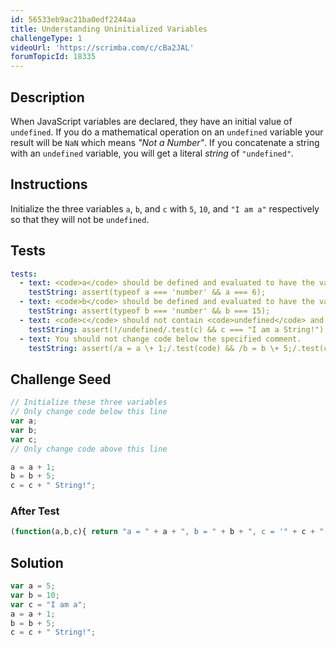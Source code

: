 ```yaml
---
id: 56533eb9ac21ba0edf2244aa
title: Understanding Uninitialized Variables
challengeType: 1
videoUrl: 'https://scrimba.com/c/cBa2JAL'
forumTopicId: 18335
---
```


## Description
<section id='description'>
When JavaScript variables are declared, they have an initial value of <code>undefined</code>. If you do a mathematical operation on an <code>undefined</code> variable your result will be <code>NaN</code> which means <dfn>"Not a Number"</dfn>. If you concatenate a string with an <code>undefined</code> variable, you will get a literal <dfn>string</dfn> of <code>"undefined"</code>.
</section>

## Instructions
<section id='instructions'>
Initialize the three variables <code>a</code>, <code>b</code>, and <code>c</code> with <code>5</code>, <code>10</code>, and <code>"I am a"</code> respectively so that they will not be <code>undefined</code>.
</section>

## Tests
<section id='tests'>

```yml
tests:
  - text: <code>a</code> should be defined and evaluated to have the value of <code>6</code>.
    testString: assert(typeof a === 'number' && a === 6);
  - text: <code>b</code> should be defined and evaluated to have the value of <code>15</code>.
    testString: assert(typeof b === 'number' && b === 15);
  - text: <code>c</code> should not contain <code>undefined</code> and should have a value of "I am a String!"
    testString: assert(!/undefined/.test(c) && c === "I am a String!");
  - text: You should not change code below the specified comment.
    testString: assert(/a = a \+ 1;/.test(code) && /b = b \+ 5;/.test(code) && /c = c \+ " String!";/.test(code));

```

</section>

## Challenge Seed
<section id='challengeSeed'>

<div id='js-seed'>

```js
// Initialize these three variables
// Only change code below this line
var a;
var b;
var c;
// Only change code above this line

a = a + 1;
b = b + 5;
c = c + " String!";

```

</div>


### After Test
<div id='js-teardown'>

```js
(function(a,b,c){ return "a = " + a + ", b = " + b + ", c = '" + c + "'"; })(a,b,c);
```

</div>

</section>

## Solution
<section id='solution'>


```js
var a = 5;
var b = 10;
var c = "I am a";
a = a + 1;
b = b + 5;
c = c + " String!";
```

</section>
